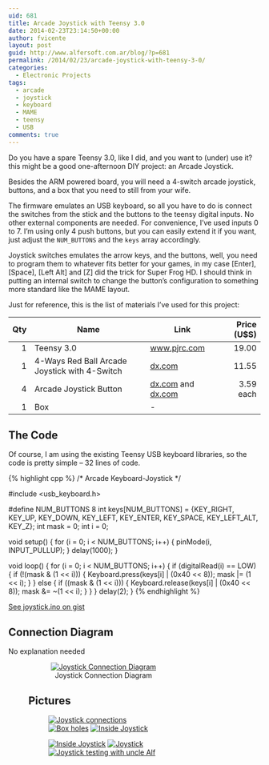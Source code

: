 ```yaml
---
uid: 681
title: Arcade Joystick with Teensy 3.0
date: 2014-02-23T23:14:50+00:00
author: fvicente
layout: post
guid: http://www.alfersoft.com.ar/blog/?p=681
permalink: /2014/02/23/arcade-joystick-with-teensy-3-0/
categories:
  - Electronic Projects
tags:
  - arcade
  - joystick
  - keyboard
  - MAME
  - teensy
  - USB
comments: true
---
```

Do you have a spare Teensy 3.0, like I did, and you want to (under) use it? this might be a good one-afternoon DIY project: an Arcade Joystick.
  
Besides the ARM powered board, you will need a 4-switch arcade joystick, buttons, and a box that you need to still from your wife.

The firmware emulates an USB keyboard, so all you have to do is connect the switches from the stick and the buttons to the teensy digital inputs. No other external components are needed. For convenience, I&#8217;ve used inputs 0 to 7. I&#8217;m using only 4 push buttons, but you can easily extend it if you want, just adjust the `NUM_BUTTONS` and the `keys` array accordingly.

Joystick switches emulates the arrow keys, and the buttons, well, you need to program them to whatever fits better for your games, in my case [Enter], [Space], [Left Alt] and [Z] did the trick for Super Frog HD. I should think in putting an internal switch to change the button&#8217;s configuration to something more standard like the MAME layout.

Just for reference, this is the list of materials I&#8217;ve used for this project:

Qty|Name|Link|Price (U$S)|
--:|----|----|----------:|
1|Teensy 3.0|<a href="http://www.pjrc.com/store/teensy3.html" target="_blank">www.pjrc.com</a>|19.00|
1|4-Ways Red Ball Arcade Joystick with 4-Switch|<a href="http://dx.com/p/repair-parts-replacement-4-ways-red-ball-arcade-joystick-with-4-switch-37485#.UwqIFnkWyao" target="_blank">dx.com</a>|11.55|
4|Arcade Joystick Button|<a href="http://dx.com/p/sanwa-obsf-30-arcade-joystick-button-black-231437#.UwqIGnkWyao" target="_blank">dx.com</a> and <a href="http://dx.com/p/sanwa-obsf-30-arcade-joystick-button-white-231350#.UwqIG3kWyao" target="_blank">dx.com</a>|3.59 each|
1|Box|-||

## The Code

Of course, I am using the existing Teensy USB keyboard libraries, so the code is pretty simple &#8211; 32 lines of code.

{% highlight cpp %}
/* Arcade Keyboard-Joystick */

#include <usb_keyboard.h>

#define NUM_BUTTONS 8
int keys[NUM_BUTTONS] = {KEY_RIGHT, KEY_UP, KEY_DOWN, KEY_LEFT, KEY_ENTER, KEY_SPACE, KEY_LEFT_ALT, KEY_Z};
int mask = 0;
int i = 0;

void setup() {
	for (i = 0; i < NUM_BUTTONS; i++) {
		pinMode(i, INPUT_PULLUP);
	}
	delay(1000);
}

void loop() {
	for (i = 0; i < NUM_BUTTONS; i++) {
		if (digitalRead(i) == LOW) {
			if (!(mask & (1 << i))) {
				Keyboard.press(keys[i] | (0x40 << 8));
				mask |= (1 << i);
			}
		} else {
			if ((mask & (1 << i))) {
				Keyboard.release(keys[i] | (0x40 << 8));
				mask &= ~(1 << i);
			}
		}
	}
	delay(2);
}
{% endhighlight %}

[See joystick.ino on gist](https://gist.github.com/fvicente/515d08aabf5616f710cd)

## Connection Diagram

No explanation needed<figure id="attachment_700" style="width: 300px" class="wp-caption aligncenter">

<figure style="text-align: center;">
	<a href="{{ site.url }}/images/joystick.png" target="_blank"><img src="{{ site.url }}/images/joystick.png" alt="Joystick Connection Diagram" title="Joystick Connection Diagram"/></a>
	<figcaption class="wp-caption-text">Joystick Connection Diagram</figcaption>
</figure> 

## Pictures

<figure class="third">
	<a title="Joystick connections" href="{{ site.url }}/images/joystick_01.jpg" target="_blank"><img src="{{ site.url }}/images/joystick_01.jpg" alt="Joystick connections" /></a>
	<a title="Box holes" href="{{ site.url }}/images/joystick_02.jpg" target="_blank"><img src="{{ site.url }}/images/joystick_02.jpg" alt="Box holes" /></a>
	<a title="Inside Joystick" href="{{ site.url }}/images/joystick_03.jpg" target="_blank"><img src="{{ site.url }}/images/joystick_03.jpg" alt="Inside Joystick" /></a>
</figure>

<figure class="third">
	<a title="Inside Joystick" href="{{ site.url }}/images/joystick_04.jpg" target="_blank"><img src="{{ site.url }}/images/joystick_04.jpg" alt="Inside Joystick" /></a>
	<a title="Joystick" href="{{ site.url }}/images/joystick_05.jpg" target="_blank"><img src="{{ site.url }}/images/joystick_05.jpg" alt="Joystick" /></a>
	<a title="Joystick testing with uncle Alf" href="{{ site.url }}/images/joystick_06.jpg" target="_blank"><img src="{{ site.url }}/images/joystick_06.jpg" alt="Joystick testing with uncle Alf" /></a>
</figure>
